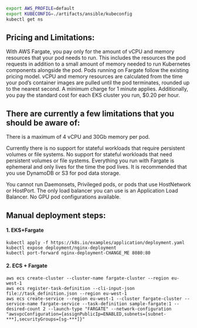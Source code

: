 ```bash
export AWS_PROFILE=default
export KUBECONFIG=./artifacts/ansible/kubeconfig
kubectl get ns
```

## Pricing and Limitations:
With AWS Fargate, you pay only for the amount of vCPU and memory resources that your pod needs to run. 
This includes the resources the pod requests in addition to a small amount of memory needed to run Kubernetes 
components alongside the pod. Pods running on Fargate follow the existing pricing model. vCPU and memory resources 
are calculated from the time your pod’s container images are pulled until the pod terminates, rounded up to the 
nearest second. A minimum charge for 1 minute applies. Additionally, you pay the standard cost for each EKS cluster 
you run, $0.20 per hour.

## There are currently a few limitations that you should be aware of:

There is a maximum of 4 vCPU and 30Gb memory per pod.

Currently there is no support for stateful workloads that require persistent volumes or file systems.
No support for stateful workloads that need persistent volumes or file systems. 
Everything you run with Fargate is ephemeral and only lives for the time the pod lives. 
It is recommended that you use DynamoDB or S3 for pod data storage.

You cannot run Daemonsets, Privileged pods, or pods that use HostNetwork or HostPort.
The only load balancer you can use is an Application Load Balancer.
No GPU pod configurations available.

## Manual deployment steps:
#### 1. EKS+Fargate

```eksctl create cluster --name demo-newsblog --region eu-west-1 --fargate
kubectl apply -f https://k8s.io/examples/application/deployment.yaml
kubectl expose deployment/nginx-deployment
kubectl port-forward nginx-deployment-CHANGE_ME 8080:80
```

#### 2. ECS + Fargate
```
aws ecs create-cluster --cluster-name fargate-cluster --region eu-west-1
aws ecs register-task-definition --cli-input-json file://task_definition.json --region eu-west-1
aws ecs create-service --region eu-west-1 --cluster fargate-cluster --service-name fargate-service --task-definition sample-fargate:1 --desired-count 2 --launch-type "FARGATE" --network-configuration "awsvpcConfiguration={assignPublicIp=ENABLED,subnets=[subnet-***],securityGroups=[sg-***]}"
```
